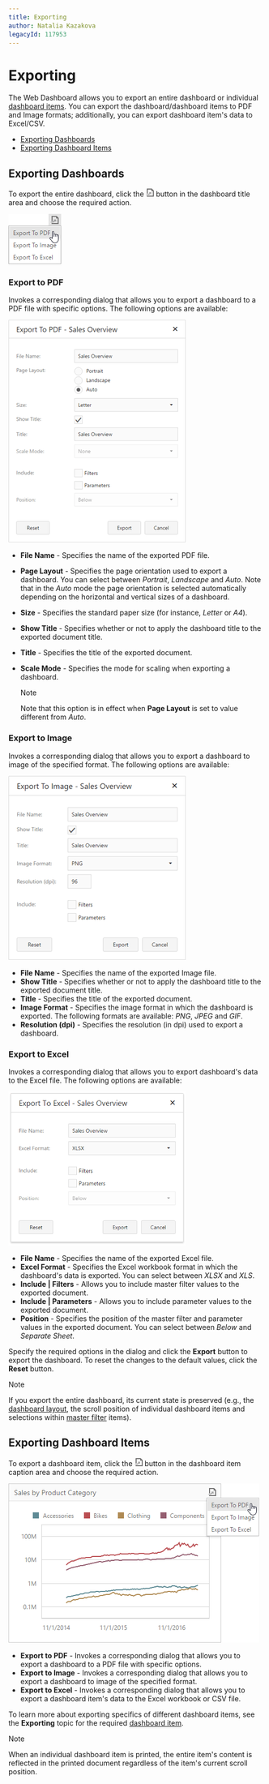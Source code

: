 ```yaml
---
title: Exporting
author: Natalia Kazakova
legacyId: 117953
---
```

# Exporting
The Web Dashboard allows you to export an entire dashboard or individual [dashboard items](designing-dashboard-items.md). You can export the dashboard/dashboard items to PDF and Image formats; additionally, you can export dashboard item's data to Excel/CSV.
* [Exporting Dashboards](#exportingdashboards)
* [Exporting Dashboard Items](#exportingdashboarditems)

## <a name="exportingdashboards"/>Exporting Dashboards
To export the entire dashboard, click the ![Printing_ExportElementButtonWeb](../../images/img19570.png) button in the dashboard title area and choose the required action.

![Printing_ExportMenuWeb](../../images/img19567.png)

### Export to PDF

Invokes a corresponding dialog that allows you to export a dashboard to a PDF file with specific options. The following options are available:

![ExportToPDF_DashboardOptions](../../images/img22288.png)
* **File Name** - Specifies the name of the exported PDF file.
* **Page Layout** - Specifies the page orientation used to export a dashboard. You can select between _Portrait_, _Landscape_ and _Auto_. Note that in the _Auto_ mode the page orientation is selected automatically depending on the horizontal and vertical sizes of a dashboard.
* **Size** - Specifies the standard paper size (for instance, _Letter_ or _A4_).
* **Show Title** - Specifies whether or not to apply the dashboard title to the exported document title.
* **Title** - Specifies the title of the exported document.
* **Scale Mode** - Specifies the mode for scaling when exporting a dashboard.
	
	> [!NOTE]
	> Note that this option is in effect when **Page Layout** is set to value different from _Auto_.

### Export to Image

Invokes a corresponding dialog that allows you to export a dashboard to image of the specified format. The following options are available:

![ExportToImage_DashboardOptions](../../images/img22289.png)
* **File Name** - Specifies the name of the exported Image file.
* **Show Title** - Specifies whether or not to apply the dashboard title to the exported document title.
* **Title** - Specifies the title of the exported document.
* **Image Format** - Specifies the image format in which the dashboard is exported. The following formats are available: _PNG_, _JPEG_ and _GIF_.
* **Resolution (dpi)** - Specifies the resolution (in dpi) used to export a dashboard.

### Export to Excel

Invokes a corresponding dialog that allows you to export dashboard's data to the Excel file. The following options are available:

![wdd-export-excel-dashboard](../../images/img128973.png)
* **File Name** - Specifies the name of the exported Excel file.
* **Excel Format** - Specifies the Excel workbook format in which the dashboard's data is exported. You can select between _XLSX_ and _XLS_.
* **Include | Filters** - Allows you to include master filter values to the exported document.
* **Include | Parameters** - Allows you to include parameter values to the exported document.
* **Position** - Specifies the position of the master filter and parameter values in the exported document. You can select between _Below_ and _Separate Sheet_.

Specify the required options in the dialog and click the **Export** button to export the dashboard. To reset the changes to the default values, click the **Reset** button.

> [!NOTE]
> If you export the entire dashboard, its current state is preserved (e.g., the [dashboard layout](dashboard-layout.md), the scroll position of individual dashboard items and selections within [master filter](interactivity/master-filtering.md) items).

## <a name="exportingdashboarditems"/>Exporting Dashboard Items
To export a dashboard item, click the ![Printing_ExportElementButtonWeb](../../images/img19570.png) button in the dashboard item caption area and choose the required action.

![Printing_ExportElementWeb](../../images/img19610.png)
* **Export to PDF** - Invokes a corresponding dialog that allows you to export a dashboard to a PDF file with specific options.
* **Export to Image** - Invokes a corresponding dialog that allows you to export a dashboard to image of the specified format.
* **Export to Excel** - Invokes a corresponding dialog that allows you to export a dashboard item's data to the Excel workbook or CSV file.

To learn more about exporting specifics of different dashboard items, see the **Exporting** topic for the required [dashboard item](../web-dashboard-viewer-mode/dashboard-items.md).

> [!NOTE]
> When an individual dashboard item is printed, the entire item's content is reflected in the printed document regardless of the item's current scroll position.